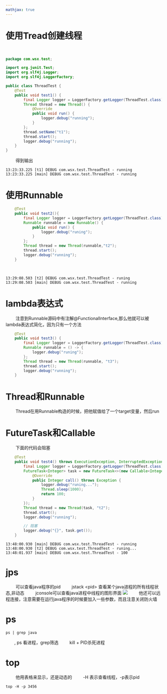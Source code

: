 ```yaml
---
mathjax: true
---
```



# 使用Tread创建线程
&emsp;&emsp;
```java
package com.wsx.test;

import org.junit.Test;
import org.slf4j.Logger;
import org.slf4j.LoggerFactory;

public class ThreadTest {
    @Test
    public void test1() {
        final Logger logger = LoggerFactory.getLogger(ThreadTest.class);
        Thread thread = new Thread() {
            @Override
            public void run() {
                logger.debug("running");
            }
        };
        thread.setName("t1");
        thread.start();
        logger.debug("running");
    }
}
```
<!-- more -->
&emsp;&emsp; 得到输出
```output
13:23:33.225 [t1] DEBUG com.wsx.test.ThreadTest - running
13:23:33.225 [main] DEBUG com.wsx.test.ThreadTest - running
```

# 使用Runnable
```java
    @Test
    public void test2(){
        final Logger logger = LoggerFactory.getLogger(ThreadTest.class);
        Runnable runnable = new Runnable() {
            public void run() {
                logger.debug("runing");
            }
        };
        Thread thread = new Thread(runnable,"t2");
        thread.start();
        logger.debug("running");
    }
```
&emsp;&emsp;
```output
13:29:08.503 [t2] DEBUG com.wsx.test.ThreadTest - runing
13:29:08.503 [main] DEBUG com.wsx.test.ThreadTest - running
```

# lambda表达式
&emsp;&emsp; 注意到Runnable源码中有注解@FunctionalInterface,那么他就可以被lambda表达式简化，因为只有一个方法
```java
    @Test
    public void test3() {
        final Logger logger = LoggerFactory.getLogger(ThreadTest.class);
        Runnable runnable = () -> {
            logger.debug("runing");
        };
        Thread thread = new Thread(runnable, "t3");
        thread.start();
        logger.debug("running");
    }
```

# Thread和Runnable
&emsp;&emsp; Thread在用Runnable构造的时候，把他赋值给了一个target变量，然后run


# FutureTask和Callable
&emsp;&emsp; 下面的代码会阻塞
```java
    @Test
    public void test4() throws ExecutionException, InterruptedException {
        final Logger logger = LoggerFactory.getLogger(ThreadTest.class);
        FutureTask<Integer> task = new FutureTask<>(new Callable<Integer>() {
            @Override
            public Integer call() throws Exception {
                logger.debug("runing...");
                Thread.sleep(1000);
                return 100;
            }
        });
        Thread thread = new Thread(task, "t2");
        thread.start();
        logger.debug("running");

        // 阻塞
        logger.debug("{}", task.get());
    }
```
```output
13:48:00.930 [main] DEBUG com.wsx.test.ThreadTest - running
13:48:00.930 [t2] DEBUG com.wsx.test.ThreadTest - runing...
13:48:01.937 [main] DEBUG com.wsx.test.ThreadTest - 100
```

# jps
&emsp;&emsp; 可以查看java程序的pid
&emsp;&emsp; jstack &lt;pid&gt; 查看某个java进程的所有线程状态,非动态
&emsp;&emsp; jconsole可以查看java进程中线程的图形界面
![](http://q8awr187j.bkt.clouddn.com/java%E5%B9%B6%E5%8F%91%E7%BC%96%E7%A8%8B-jconsole.png)
&emsp;&emsp; 他还可以远程连接，注意需要在运行java程序的时候要加入一些参数，而且注意关闭防火墙


# ps
```shell script
ps | grep java
```
&emsp;&emsp;, ps 看进程，grep筛选
&emsp;&emsp; kill + PID杀死进程

# top
&emsp;&emsp; 他用表格来显示，还是动态的
&emsp;&emsp; -H 表示查看线程，-p表示pid
```shell script
top -H -p 3456
```


